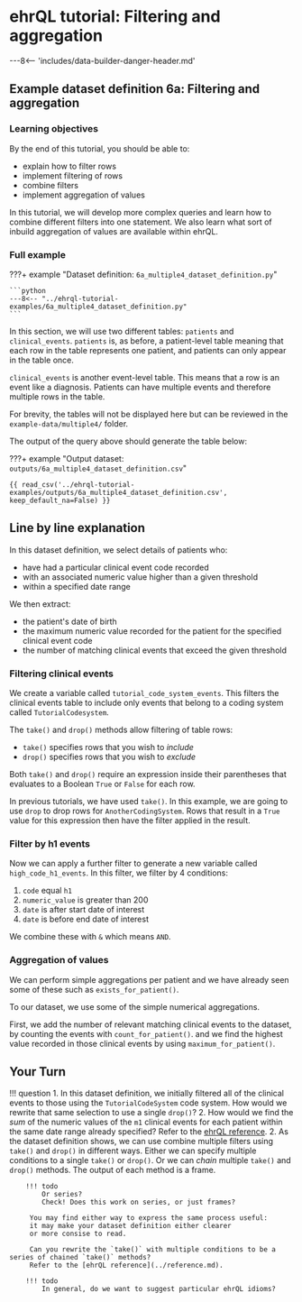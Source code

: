 # ehrQL tutorial: Filtering and aggregation

---8<-- 'includes/data-builder-danger-header.md'

## Example dataset definition 6a: Filtering and aggregation

### Learning objectives

By the end of this tutorial, you should be able to:

* explain how to filter rows
* implement filtering of rows
* combine filters
* implement aggregation of values

In this tutorial, we will develop more complex queries
and learn how to combine different filters into one statement.
We also learn what sort of inbuild aggregation of values are available within ehrQL.

### Full example

???+ example "Dataset definition: `6a_multiple4_dataset_definition.py`"

    ```python
    ---8<-- "../ehrql-tutorial-examples/6a_multiple4_dataset_definition.py"
    ```

In this section, we will use two different tables: `patients` and `clinical_events`.
`patients` is, as before, a patient-level table
meaning that each row in the table represents one patient,
and patients can only appear in the table once.

`clinical_events` is another event-level table.
This means that a row is an event like a diagnosis.
Patients can have multiple events and therefore multiple rows in the table.

For brevity, the tables will not be displayed here but can be reviewed in the `example-data/multiple4/` folder.

The output of the query above should generate the table below:

???+ example "Output dataset: `outputs/6a_multiple4_dataset_definition.csv`"

    {{ read_csv('../ehrql-tutorial-examples/outputs/6a_multiple4_dataset_definition.csv', keep_default_na=False) }}

## Line by line explanation

In this dataset definition, we select details of patients who:

* have had a particular clinical event code recorded
* with an associated numeric value higher than a given threshold
* within a specified date range

We then extract:

* the patient's date of birth
* the maximum numeric value recorded for the patient for the specified clinical event code
* the number of matching clinical events that exceed the given threshold

### Filtering clinical events

We create a variable called `tutorial_code_system_events`.
This filters the clinical events table to include only events
that belong to a coding system called `TutorialCodesystem`.

The `take()` and `drop()` methods allow filtering of table rows:

* `take()` specifies rows that you wish to *include*
* `drop()` specifies rows that you wish to *exclude*

Both `take()` and `drop()` require an expression inside their parentheses
that evaluates to a Boolean `True` or `False` for each row.

In previous tutorials, we have used `take()`.
In this example,
we are going to use `drop` to drop rows for `AnotherCodingSystem`.
Rows that result in a `True` value for this expression then have the filter applied in the result.

### Filter by h1 events

Now we can apply a further filter to generate a new variable called `high_code_h1_events`.
In this filter, we filter by 4 conditions:

1. `code` equal `h1`
2. `numeric_value` is greater than 200
3. `date` is after start date of interest
4. `date` is before end date of interest

We combine these with `&` which means `AND`.

### Aggregation of values

We can perform simple aggregations per patient
and we have already seen some of these such as `exists_for_patient()`.

To our dataset, we use some of the simple numerical aggregations.

First, we add the number of relevant matching clinical events to the dataset,
by counting the events with `count_for_patient()`.
and we find the highest value recorded in those clinical events
by using `maximum_for_patient()`.

## Your Turn

!!! question
    1. In this dataset definition,
       we initially filtered all of the clinical events to those using the `TutorialCodeSystem` code system.
       How would we rewrite that same selection to use a single `drop()`?
    2. How would we find the *sum* of the numeric values of the `m1` clinical events
       for each patient within the same date range already specified?
       Refer to the [ehrQL reference](../reference.md).
    2. As the dataset definition shows,
       we can use combine multiple filters using `take()` and `drop()`
       in different ways.
       Either we can specify multiple conditions to a single `take()` or
       `drop()`.
       Or we can *chain* multiple `take()` and `drop()` methods.
       The output of each method is a frame.

        !!! todo
            Or series?
            Check! Does this work on series, or just frames?

         You may find either way to express the same process useful:
         it may make your dataset definition either clearer
         or more consise to read.

         Can you rewrite the `take()` with multiple conditions to be a series of chained `take()` methods?
         Refer to the [ehrQL reference](../reference.md).

        !!! todo
            In general, do we want to suggest particular ehrQL idioms?
